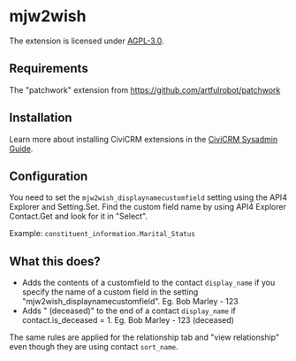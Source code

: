# mjw2wish

The extension is licensed under [AGPL-3.0](LICENSE.txt).

## Requirements

The "patchwork" extension from https://github.com/artfulrobot/patchwork

## Installation

Learn more about installing CiviCRM extensions in the [CiviCRM Sysadmin Guide](https://docs.civicrm.org/sysadmin/en/latest/customize/extensions/).

## Configuration

You need to set the `mjw2wish_displaynamecustomfield` setting using the API4 Explorer and Setting.Set.
Find the custom field name by using API4 Explorer Contact.Get and look for it in "Select".

Example: `constituent_information.Marital_Status`

## What this does?

- Adds the contents of a customfield to the contact `display_name` if you specify the name of a custom field in the setting "mjw2wish_displaynamecustomfield".
    Eg. Bob Marley - 123
- Adds " (deceased)" to the end of a contact `display_name` if contact.is_deceased = 1.
    Eg. Bob Marley - 123 (deceased)

The same rules are applied for the relationship tab and "view relationship" even though they are using contact `sort_name`.

